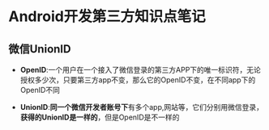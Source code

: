 # Android开发第三方知识点笔记

## 微信UnionID

- **OpenID**:一个用户在一个接入了微信登录的第三方APP下的唯一标识符，无论授权多少次，只要第三方app不变，那么它的OpenID不变，在不同app下的OpenID不同

- **UnionID**:**同一个微信开发者账号下**有多个app,网站等，它们分别用微信登录，**获得的UnionID是一样的**，但是OpenID是不一样的
